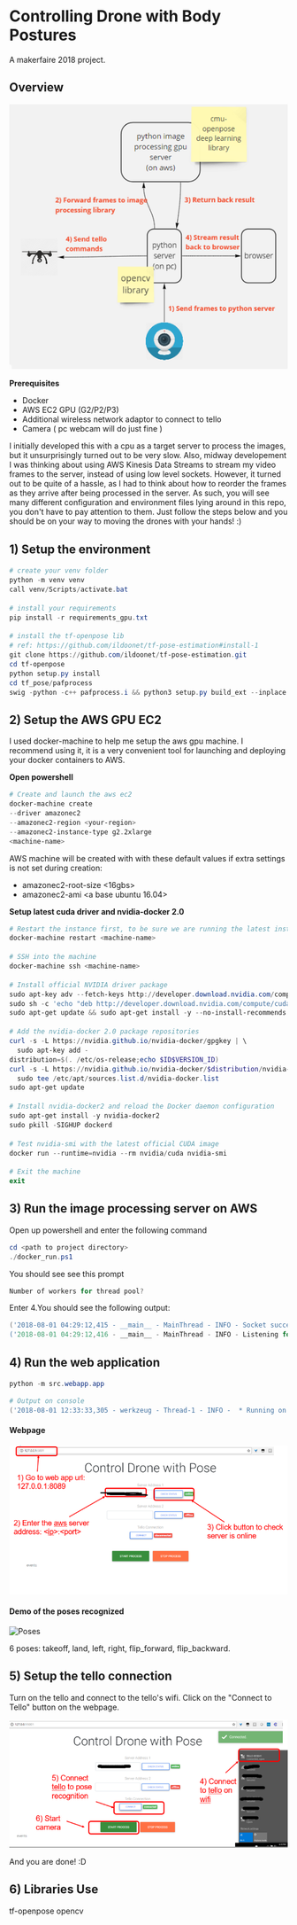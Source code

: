 # Controlling Drone with Body Postures
A makerfaire 2018 project. 

## Overview
![Architecture](./imgs/architecture.png)

**Prerequisites**
- Docker
- AWS EC2 GPU (G2/P2/P3)
- Additional wireless network adaptor to connect to tello
- Camera ( pc webcam will do just fine )

I initially developed this with a cpu as a target server  to process the images, but it 
unsurprisingly turned out to be very slow. Also, midway developement I was thinking about 
using AWS Kinesis Data Streams to stream my video frames to the server, instead of using low level 
sockets. However, it turned out to be quite of a hassle, as I had to think about how to reorder 
the frames as they arrive after being processed in the server. As such, you will see many different configuration 
and environment files lying around in this repo, you don't have to pay attention to them. Just 
follow the steps below and you should be on your way to moving the drones with your hands! :)

## 1) Setup the environment
```powershell
# create your venv folder
python -m venv venv
call venv/Scripts/activate.bat

# install your requirements
pip install -r requirements_gpu.txt

# install the tf-openpose lib
# ref: https://github.com/ildoonet/tf-pose-estimation#install-1
git clone https://github.com/ildoonet/tf-pose-estimation.git
cd tf-openpose
python setup.py install
cd tf_pose/pafprocess
swig -python -c++ pafprocess.i && python3 setup.py build_ext --inplace

```


## 2) Setup the AWS GPU EC2
I used docker-machine to help me setup the aws gpu machine. I recommend using it, it is a very convenient tool for
launching and deploying your docker containers to AWS.

**Open powershell**
```powershell
# Create and launch the aws ec2
docker-machine create 
--driver amazonec2 
--amazonec2-region <your-region> 
--amazonec2-instance-type g2.2xlarge
<machine-name>
```

AWS machine will be created with with these default values if extra settings is not set during creation:
 - amazonec2-root-size <16gbs>
 - amazonec2-ami <a base ubuntu 16.04>

**Setup latest cuda driver and nvidia-docker 2.0**
```powershell
# Restart the instance first, to be sure we are running the latest installed kernel
docker-machine restart <machine-name>

# SSH into the machine
docker-machine ssh <machine-name>

# Install official NVIDIA driver package
sudo apt-key adv --fetch-keys http://developer.download.nvidia.com/compute/cuda/repos/ubuntu1604/x86_64/7fa2af80.pub
sudo sh -c 'echo "deb http://developer.download.nvidia.com/compute/cuda/repos/ubuntu1604/x86_64 /" > /etc/apt/sources.list.d/cuda.list'
sudo apt-get update && sudo apt-get install -y --no-install-recommends linux-headers-generic dkms cuda-drivers

# Add the nvidia-docker 2.0 package repositories
curl -s -L https://nvidia.github.io/nvidia-docker/gpgkey | \
  sudo apt-key add -
distribution=$(. /etc/os-release;echo $ID$VERSION_ID)
curl -s -L https://nvidia.github.io/nvidia-docker/$distribution/nvidia-docker.list | \
  sudo tee /etc/apt/sources.list.d/nvidia-docker.list
sudo apt-get update

# Install nvidia-docker2 and reload the Docker daemon configuration
sudo apt-get install -y nvidia-docker2
sudo pkill -SIGHUP dockerd

# Test nvidia-smi with the latest official CUDA image
docker run --runtime=nvidia --rm nvidia/cuda nvidia-smi

# Exit the machine
exit
```

## 3) Run the image processing server on AWS
Open up powershell and enter the following command

```powershell
cd <path to project directory>
./docker_run.ps1
```

You should see see this prompt
```powershell
Number of workers for thread pool?
```
Enter 4.You should see the following output:

```powershell
('2018-08-01 04:29:12,415 - __main__ - MainThread - INFO - Socket successfuly created and binded to 0.0.0.0:8089
('2018-08-01 04:29:12,416 - __main__ - MainThread - INFO - Listening for connections...
```


## 4)  Run the web application
```powershell
python -m src.webapp.app
```
```powershell
# Output on console
('2018-08-01 12:33:33,305 - werkzeug - Thread-1 - INFO -  * Running on http://127.0.0.1:5001/ (Press CTRL+C to quit)
```

#### Webpage   
![Web Page](./imgs/step_1.png)

#### Demo of the poses recognized 
![Poses](./imgs/poses.gif)

6 poses: takeoff, land, left, right, flip_forward, flip_backward.

## 5) Setup the tello connection
Turn on the tello and connect to the tello's wifi.
Click on the "Connect to Tello" button on the webpage.

![Web Page](./imgs/step_2.png)


And you are done! :D

## 6) Libraries Use
tf-openpose
opencv